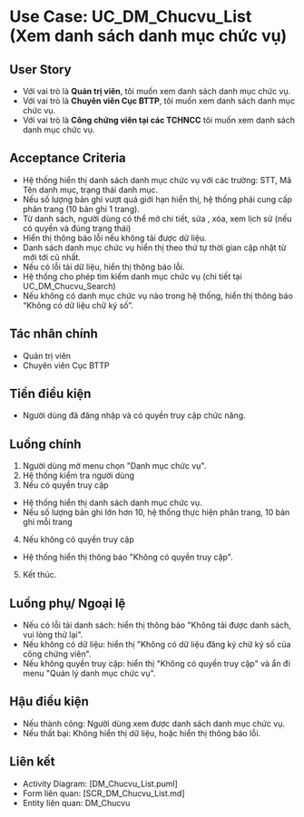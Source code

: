 # Use Case: UC_DM_Chucvu_List (Xem danh sách danh mục chức vụ)

## User Story
- Với vai trò là **Quản trị viên**, tôi muốn xem danh sách danh mục chức vụ.
- Với vai trò là **Chuyên viên Cục BTTP**, tôi muốn xem danh sách danh mục chức vụ.
- Với vai trò là **Công chứng viên tại các TCHNCC** tôi muốn xem danh sách danh mục chức vụ.

## Acceptance Criteria
- Hệ thống hiển thị danh sách danh mục chức vụ với các trường: STT, Mã Tên danh mục, trạng thái danh mục.
- Nếu số lượng bản ghi vượt quá giới hạn hiển thị, hệ thống phải cung cấp phân trang (10 bản ghi 1 trang).
- Từ danh sách, người dùng có thể mở chi tiết, sửa , xóa, xem lịch sử (nếu có quyền và đúng trạng thái)
- Hiển thị thông báo lỗi nếu không tải được dữ liệu.
- Danh sách danh mục chức vụ hiển thị theo thứ tự thời gian cập nhật từ mới tới cũ nhất.
- Nếu có lỗi tải dữ liệu, hiển thị thông báo lỗi.
- Hệ thống cho phép tìm kiếm danh mục chức vụ (chi tiết tại UC_DM_Chucvu_Search)
- Nếu không có danh mục chức vụ nào trong hệ thống, hiển thị thông báo “Không có dữ liệu chữ ký số”. 

## Tác nhân chính
- Quản trị viên
- Chuyên viên Cục BTTP

## Tiền điều kiện
- Người dùng đã đăng nhập và có quyền truy cập chức năng.

## Luồng chính
1. Người dùng mở menu chọn "Danh mục chức vụ".
2. Hệ thống kiểm tra người dùng
3. Nếu có quyền truy cập
- Hệ thống hiển thị danh sách danh mục chức vụ.
- Nếu số lượng bản ghi lớn hơn 10, hệ thống thực hiện phân trang, 10 bản ghi mỗi trang
4. Nếu không có quyền truy cập
- Hệ thống hiển thị thông báo "Không có quyền truy cập".
5. Kết thúc.

## Luồng phụ/ Ngoại lệ
- Nếu có lỗi tải danh sách: hiển thị thông báo "Không tải được danh sách, vui lòng thử lại".
- Nếu không có dữ liệu: hiển thị "Không có dữ liệu đăng ký chữ ký số của công chứng viên".
- Nếu không quyền truy cập: hiển thị "Không có quyền truy cập" và ẩn đi menu "Quản lý danh mục chức vụ".

## Hậu điều kiện
- Nếu thành công: Người dùng xem được danh sách danh mục chức vụ.
- Nếu thất bại: Không hiển thị dữ liệu, hoặc hiển thị thông báo lỗi.

## Liên kết
- Activity Diagram: [DM_Chucvu_List.puml]
- Form liên quan: [SCR_DM_Chucvu_List.md]
- Entity liên quan: DM_Chucvu
